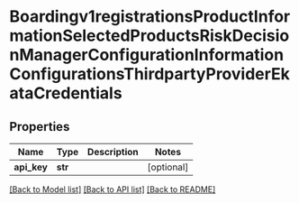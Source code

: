 # Boardingv1registrationsProductInformationSelectedProductsRiskDecisionManagerConfigurationInformationConfigurationsThirdpartyProviderEkataCredentials

## Properties
Name | Type | Description | Notes
------------ | ------------- | ------------- | -------------
**api_key** | **str** |  | [optional] 

[[Back to Model list]](../README.md#documentation-for-models) [[Back to API list]](../README.md#documentation-for-api-endpoints) [[Back to README]](../README.md)


